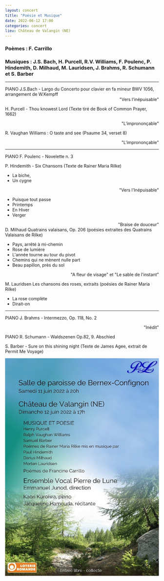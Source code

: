 ```yaml
---
layout: concert
title: "Poésie et Musique"
date: 2022-06-12 17:00
categories: concert
lieu: Château de Valangin (NE)
---
```


### Poèmes : F. Carrillo
### Musiques : J.S. Bach, H. Purcell, R.V. Williams, F. Poulenc, P. Hindemith, D. Milhaud, M. Lauridsen, J. Brahms, R. Schumann et S. Barber

<hr>
PIANO J.S.Bach - Largo du Concerto pour clavier en fa mineur BWV 1056, arrangement de W.Kempff

<div style="text-align: right">"Vers l’inépuisable"</div>

H. Purcell - Thou knowest Lord (Texte tiré de Book of Common Prayer, 1662)

<div style="text-align: right">"L’imprononçable"</div>

R. Vaughan Williams : O taste and see (Psaume 34, verset 8)

<div style="text-align: right">"L’imprononçable"</div>

<hr>

PIANO F. Poulenc - Novelette n. 3

P. Hindemith - Six Chansons (Texte de Rainer Maria Rilke)

- La biche,
- Un cygne

<div style="text-align: right">"Vers l'Inépuisable"</div>

- Puisque tout passe
- Printemps
- En Hiver
- Verger
<div style="text-align: right">"Braise de douceur"</div>
D. Milhaud Quatrains valaisans, Op. 206 (poésies extraites des Quatrains Valaisans de Rilke)

- Pays, arrêté à mi-chemin
- Rose de lumière
- L'année tourne au tour du pivot
- Chemins qui ne mènent nulle part
- Beau papillon, près du sol

<div style="text-align: right">"A fleur de visage" et "Le sable de l'instant"</div>

M. Lauridsen Les chansons des roses, extraits (poésies de Rainer Maria Rilke) 
- La rose complète
- Dirait-on

<hr>

PIANO J. Brahms - Intermezzo, Op. 118, No. 2

<div style="text-align: right">"Inédit"</div>

PIANO R. Schumann - Waldszenen Op.82, 9. Abschied

S. Barber - Sure on this shining night (Texte de James Agee, extrait de Permit Me Voyage)

  <div class="tab-content col-sm-9">
    <img class="img-responsive"
         src="/affiches/2022-06-11_poesie_et_musique.jpg"
         alt="Image de l'affiche du concert {{ page.title }}"
    />
  </div>

